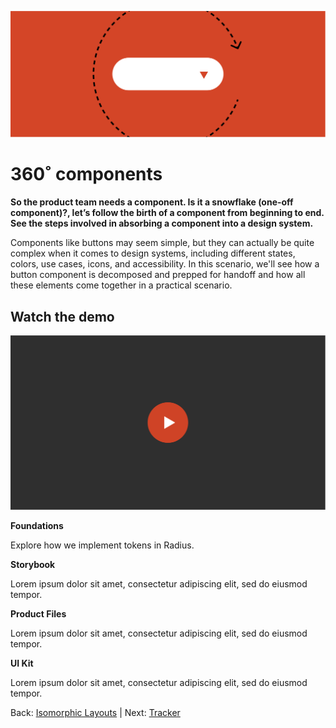 ![Alternative Text](../assets/images/360-components-fw.svg)

# 360˚ components

**So the product team needs a component. Is it a snowflake (one-off component)?, let’s follow the birth of a component from beginning to end. See the steps involved in absorbing a component into a design system.**

Components like buttons may seem simple, but they can actually be quite complex when it comes to design systems, including different states, colors, use cases, icons, and accessibility. In this scenario, we'll see how a button component is decomposed and prepped for handoff and how all these elements come together in a practical scenario.

## Watch the demo

![Alternative Text](../assets/images/video-placeholder.svg)


**Foundations**

Explore how we implement tokens in Radius.

**Storybook**

Lorem ipsum dolor sit amet, consectetur adipiscing elit, sed do eiusmod tempor.

**Product Files**

Lorem ipsum dolor sit amet, consectetur adipiscing elit, sed do eiusmod tempor.

**UI Kit**

Lorem ipsum dolor sit amet, consectetur adipiscing elit, sed do eiusmod tempor.

Back: [Isomorphic Layouts](isomorphic-layouts.md) | Next: [Tracker](traker.md)
